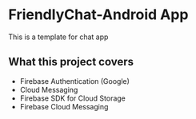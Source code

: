 # FriendlyChat-Android App
This is a template for chat app

## What this project covers
* Firebase Authentication (Google)
* Cloud Messaging
* Firebase SDK for Cloud Storage
* Firebase Cloud Messaging

